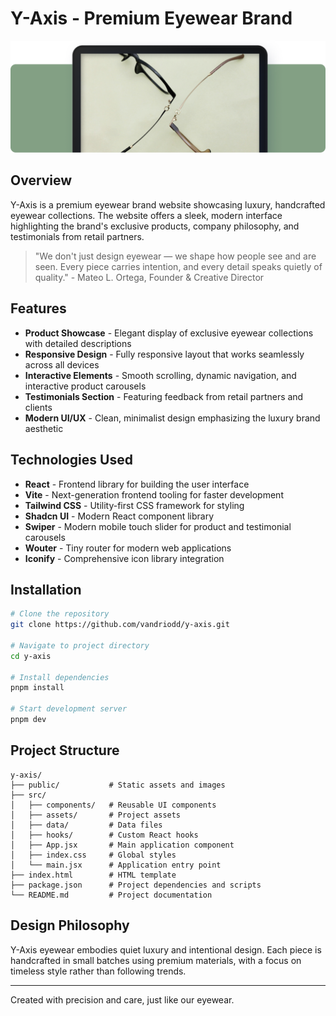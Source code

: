 # Y-Axis - Premium Eyewear Brand

![Y-Axis](/public/hero-img.png)

## Overview

Y-Axis is a premium eyewear brand website showcasing luxury, handcrafted eyewear collections. The website offers a sleek, modern interface highlighting the brand's exclusive products, company philosophy, and testimonials from retail partners.

> "We don't just design eyewear — we shape how people see and are seen. Every piece carries intention, and every detail speaks quietly of quality." - Mateo L. Ortega, Founder & Creative Director

## Features

- **Product Showcase** - Elegant display of exclusive eyewear collections with detailed descriptions
- **Responsive Design** - Fully responsive layout that works seamlessly across all devices
- **Interactive Elements** - Smooth scrolling, dynamic navigation, and interactive product carousels
- **Testimonials Section** - Featuring feedback from retail partners and clients
- **Modern UI/UX** - Clean, minimalist design emphasizing the luxury brand aesthetic

## Technologies Used

- **React** - Frontend library for building the user interface
- **Vite** - Next-generation frontend tooling for faster development
- **Tailwind CSS** - Utility-first CSS framework for styling
- **Shadcn UI** - Modern React component library
- **Swiper** - Modern mobile touch slider for product and testimonial carousels
- **Wouter** - Tiny router for modern web applications
- **Iconify** - Comprehensive icon library integration

## Installation

```bash
# Clone the repository
git clone https://github.com/vandriodd/y-axis.git

# Navigate to project directory
cd y-axis

# Install dependencies
pnpm install

# Start development server
pnpm dev
```

## Project Structure

```text
y-axis/
├── public/           # Static assets and images
├── src/
│   ├── components/   # Reusable UI components
│   ├── assets/       # Project assets
│   ├── data/         # Data files
│   ├── hooks/        # Custom React hooks
│   ├── App.jsx       # Main application component
│   ├── index.css     # Global styles
│   └── main.jsx      # Application entry point
├── index.html        # HTML template
├── package.json      # Project dependencies and scripts
└── README.md         # Project documentation
```

## Design Philosophy

Y-Axis eyewear embodies quiet luxury and intentional design. Each piece is handcrafted in small batches using premium materials, with a focus on timeless style rather than following trends.

---

Created with precision and care, just like our eyewear.
